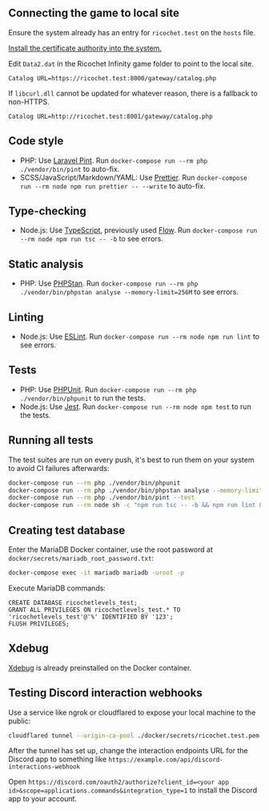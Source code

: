 ## Connecting the game to local site

Ensure the system already has an entry for `ricochet.test` on the `hosts` file.

[Install the certificate authority into the system.](https://github.com/FiloSottile/mkcert#installing-the-ca-on-other-systems)

Edit `Data2.dat` in the Ricochet Infinity game folder to point to the local site.

```
Catalog URL=https://ricochet.test:8000/gateway/catalog.php
```

If `libcurl.dll` cannot be updated for whatever reason, there is a fallback to non-HTTPS.

```
Catalog URL=http://ricochet.test:8001/gateway/catalog.php
```

## Code style

- PHP: Use [Laravel Pint](https://laravel.com/docs/pint). Run `docker-compose run --rm php ./vendor/bin/pint` to auto-fix.
- SCSS/JavaScript/Markdown/YAML: Use [Prettier](https://prettier.io). Run `docker-compose run --rm node npm run prettier -- --write` to auto-fix.

## Type-checking

- Node.js: Use [TypeScript](https://www.typescriptlang.org), previously used [Flow](https://flow.org). Run `docker-compose run --rm node npm run tsc -- -b` to see errors.

## Static analysis

- PHP: Use [PHPStan](https://phpstan.org). Run `docker-compose run --rm php ./vendor/bin/phpstan analyse --memory-limit=256M` to see errors.

## Linting

- Node.js: Use [ESLint](https://eslint.org). Run `docker-compose run --rm node npm run lint` to see errors.

## Tests

- PHP: Use [PHPUnit](https://phpunit.de). Run `docker-compose run --rm php ./vendor/bin/phpunit` to run the tests.
- Node.js: Use [Jest](https://jestjs.io). Run `docker-compose run --rm node npm test` to run the tests.

## Running all tests

The test suites are run on every push, it's best to run them on your system to avoid CI failures afterwards:

```bash
docker-compose run --rm php ./vendor/bin/phpunit
docker-compose run --rm php ./vendor/bin/phpstan analyse --memory-limit=256M
docker-compose run --rm php ./vendor/bin/pint --test
docker-compose run --rm node sh -c "npm run tsc -- -b && npm run lint && npm test && npm run prettier -- -c"
```

## Creating test database

Enter the MariaDB Docker container, use the root password at `docker/secrets/mariadb_root_password.txt`:

```bash
docker-compose exec -it mariadb mariadb -uroot -p
```

Execute MariaDB commands:

```
CREATE DATABASE ricochetlevels_test;
GRANT ALL PRIVILEGES ON ricochetlevels_test.* TO 'ricochetlevels_test'@'%' IDENTIFIED BY '123';
FLUSH PRIVILEGES;
```

## Xdebug

[Xdebug](https://xdebug.org) is already preinstalled on the Docker container.

## Testing Discord interaction webhooks

Use a service like ngrok or cloudflared to expose your local machine to the public:

```sh
cloudflared tunnel --origin-ca-pool ./docker/secrets/ricochet.test.pem  --http-host-header "ricochet.test:8000" --url https://ricochet.test:8000
```

After the tunnel has set up, change the interaction endpoints URL for the Discord app to something like `https://example.com/api/discord-interactions-webhook`

Open `https://discord.com/oauth2/authorize?client_id=<your app id>&scope=applications.commands&integration_type=1` to install the Discord app to your account.
